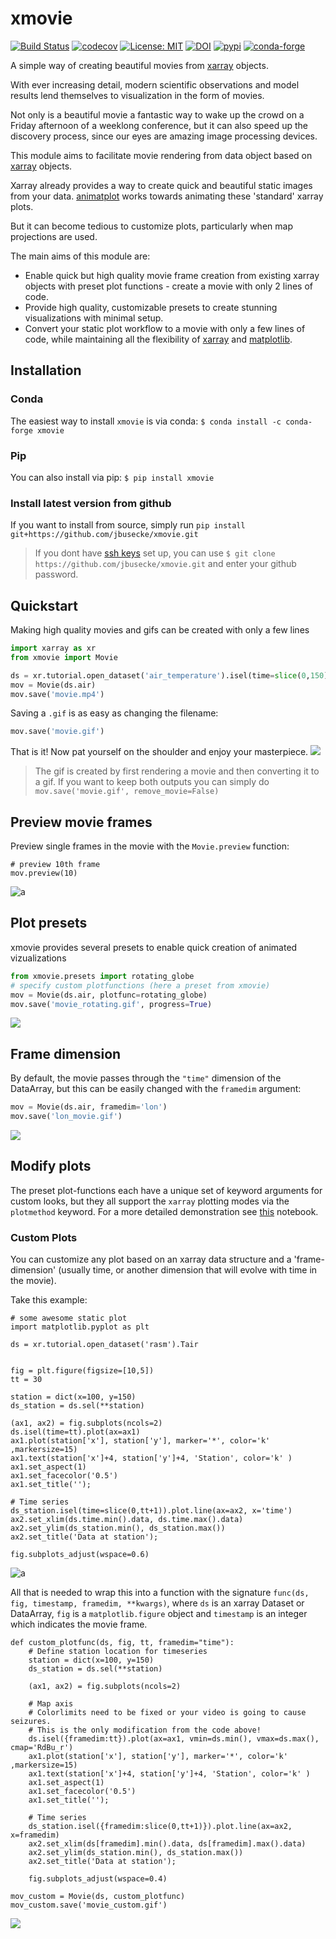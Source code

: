 # xmovie
[![Build Status](https://img.shields.io/github/workflow/status/jbusecke/xmovie/CI?logo=github)](https://github.com/jbusecke/xmovie/actions)
[![codecov](https://codecov.io/gh/jbusecke/xmovie/branch/master/graph/badge.svg)](https://codecov.io/gh/jbusecke/xmovie)
[![License: MIT](https://img.shields.io/badge/License-MIT-yellow.svg)](https://opensource.org/licenses/MIT)
[![DOI](https://zenodo.org/badge/124968397.svg)](https://zenodo.org/badge/latestdoi/124968397)
[![pypi](https://badge.fury.io/py/xmovie.svg)](https://badge.fury.io/py/xmovie)
[![conda-forge](https://img.shields.io/conda/dn/conda-forge/xmovie?label=conda-forge)](https://anaconda.org/conda-forge/xmovie)

A simple way of creating beautiful movies from [xarray](https://github.com/pydata/xarray) objects.

With ever increasing detail, modern scientific observations and model results
lend themselves to visualization in the form of movies.

Not only is a beautiful movie a fantastic way to wake up the crowd on a Friday
afternoon of a weeklong conference, but it can also speed up the discovery
process, since our eyes are amazing image processing devices.

This module aims to facilitate movie rendering from data object based on
[xarray](https://github.com/pydata/xarray) objects.

Xarray already provides a way to create quick and beautiful static images from your data.
[animatplot](https://github.com/t-makaro/animatplot) works towards animating these 'standard' xarray plots.

But it can become tedious to customize plots, particularly when map projections are used.

The main aims of this module are:

- Enable quick but high quality movie frame creation from existing xarray
objects with preset plot functions - create a movie with only 2 lines of code.
- Provide high quality, customizable presets to create stunning visualizations with minimal setup.
- Convert your static plot workflow to a movie with only a few lines of code, while maintaining all the flexibility of [xarray](https://github.com/pydata/xarray) and [matplotlib](https://matplotlib.org/).


<!-- - Use [dask](https://github.com/dask/dask) for computationally efficient
frame rendering.-->

## Installation

### Conda
The easiest way to install `xmovie` is via conda:
`$ conda install -c conda-forge xmovie`

### Pip
You can also install via pip:
`$ pip install xmovie`

### Install latest version from github
If you want to install from source, simply run `pip install git+https://github.com/jbusecke/xmovie.git`

>If you dont have [ssh keys](https://help.github.com/en/articles/adding-a-new-ssh-key-to-your-github-account) set up, you can use `$ git clone https://github.com/jbusecke/xmovie.git` and enter your github password.

## Quickstart
Making high quality movies and gifs can be created with only a few lines

```python
import xarray as xr
from xmovie import Movie

ds = xr.tutorial.open_dataset('air_temperature').isel(time=slice(0,150))
mov = Movie(ds.air)
mov.save('movie.mp4')
```

Saving a `.gif` is as easy as changing the filename:
```python
mov.save('movie.gif')
```
That is it! Now pat yourself on the shoulder and enjoy your masterpiece.
![](docs/gifs/movie.gif)

> The gif is created by first rendering a movie and then converting it to a gif.
If you want to keep both outputs you can simply do `mov.save('movie.gif', remove_movie=False)`

<!-- ## Presets for quick movies
Using the presets of __xmovie__ making a movie is very easy: -->

## Preview movie frames
Preview single frames in the movie with the `Movie.preview` function:
```
# preview 10th frame
mov.preview(10)
```
![a](docs/pics/preview.png)

## Plot presets
xmovie provides several presets to enable quick creation of animated vizualizations
```python
from xmovie.presets import rotating_globe
# specify custom plotfunctions (here a preset from xmovie)
mov = Movie(ds.air, plotfunc=rotating_globe)
mov.save('movie_rotating.gif', progress=True)
```
![](docs/gifs/movie_rotating.gif)

## Frame dimension
By default, the movie passes through the `"time"` dimension of the DataArray, but
this can be easily changed with the `framedim` argument:
```python
mov = Movie(ds.air, framedim='lon')
mov.save('lon_movie.gif')
```
![](docs/gifs/lon_movie.gif)

## Modify plots
The preset plot-functions each have a unique set of keyword arguments for custom looks, but they all support the `xarray` plotting modes via the `plotmethod` keyword.
For a more detailed demonstration see [this](First_Steps.ipynb) notebook.
<!-- ```
from xmovie.presets import rotating_globe_dark  # the default preset
mov = Movie(ds.air, rotating_globe_dark, plotmethod='contourf', coastline=False, land=True)
mov.save('movie_contf.gif')
```
![](docs/gifs/movie_contf.gif)

```
mov = Movie(ds, rotating_globe_dark, plotmethod='contour', coastline=False, land=True)
mov.save('movie_cont.gif')
```
![](docs/gifs/movie_cont.gif)

```
ds = xr.tutorial.open_dataset('rasm').Tair

# Interpolate time for smoother animation
ds['time'].data = np.arange(len(ds['time']))
ds = ds.interp(time=np.linspace(0,10, 60))

mov = Movie(ds, rotating_globe_dark,
            cmap='RdYlBu_r',
            x='xc',
            y='yc', #accepts keyword arguments from the xarray plotting interface
            lat_start=45, # Custom keywords from `rotating_globe_dark
            lon_rotations=0.2)
mov.save('movie_rasm.gif')
```

!['rasm_spinning'](docs/gifs/movie_rasm.gif) -->


### Custom Plots
You can customize any plot based on an xarray data structure and a 'frame-dimension' (usually time, or another dimension that will evolve with time in the movie).

Take this example:

```
# some awesome static plot
import matplotlib.pyplot as plt

ds = xr.tutorial.open_dataset('rasm').Tair


fig = plt.figure(figsize=[10,5])
tt = 30

station = dict(x=100, y=150)
ds_station = ds.sel(**station)

(ax1, ax2) = fig.subplots(ncols=2)
ds.isel(time=tt).plot(ax=ax1)
ax1.plot(station['x'], station['y'], marker='*', color='k' ,markersize=15)
ax1.text(station['x']+4, station['y']+4, 'Station', color='k' )
ax1.set_aspect(1)
ax1.set_facecolor('0.5')
ax1.set_title('');

# Time series
ds_station.isel(time=slice(0,tt+1)).plot.line(ax=ax2, x='time')
ax2.set_xlim(ds.time.min().data, ds.time.max().data)
ax2.set_ylim(ds_station.min(), ds_station.max())
ax2.set_title('Data at station');

fig.subplots_adjust(wspace=0.6)
```

![a](docs/pics/static.png)

All that is needed to wrap this into a function with the signature `func(ds, fig, timestamp, framedim, **kwargs)`, where `ds` is an xarray Dataset or DataArray, `fig` is a `matplotlib.figure` object and `timestamp` is an integer which indicates the movie frame.

```
def custom_plotfunc(ds, fig, tt, framedim="time"):
    # Define station location for timeseries
    station = dict(x=100, y=150)
    ds_station = ds.sel(**station)

    (ax1, ax2) = fig.subplots(ncols=2)

    # Map axis
    # Colorlimits need to be fixed or your video is going to cause seizures.
    # This is the only modification from the code above!
    ds.isel({framedim:tt}).plot(ax=ax1, vmin=ds.min(), vmax=ds.max(), cmap='RdBu_r')
    ax1.plot(station['x'], station['y'], marker='*', color='k' ,markersize=15)
    ax1.text(station['x']+4, station['y']+4, 'Station', color='k' )
    ax1.set_aspect(1)
    ax1.set_facecolor('0.5')
    ax1.set_title('');

    # Time series
    ds_station.isel({framedim:slice(0,tt+1)}).plot.line(ax=ax2, x=framedim)
    ax2.set_xlim(ds[framedim].min().data, ds[framedim].max().data)
    ax2.set_ylim(ds_station.min(), ds_station.max())
    ax2.set_title('Data at station');

    fig.subplots_adjust(wspace=0.4)

mov_custom = Movie(ds, custom_plotfunc)
mov_custom.save('movie_custom.gif')
```
![](docs/gifs/movie_custom.gif)

